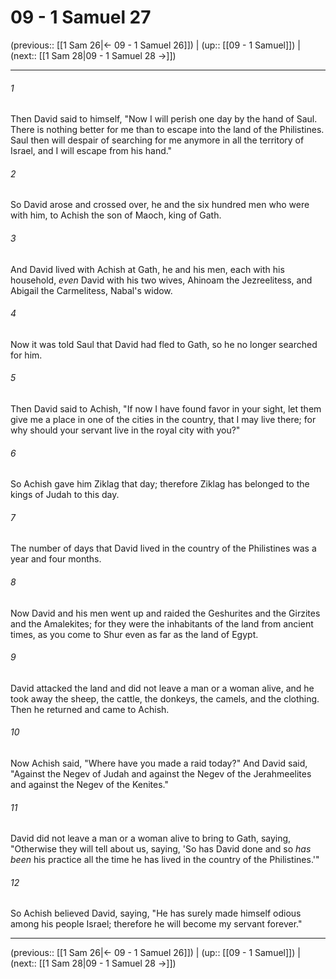 # 09 - 1 Samuel 27

(previous:: [[1 Sam 26|← 09 - 1 Samuel 26]]) | (up:: [[09 - 1 Samuel]]) | (next:: [[1 Sam 28|09 - 1 Samuel 28 →]])

***


###### 1 
Then David said to himself, "Now I will perish one day by the hand of Saul. There is nothing better for me than to escape into the land of the Philistines. Saul then will despair of searching for me anymore in all the territory of Israel, and I will escape from his hand." 

###### 2 
So David arose and crossed over, he and the six hundred men who were with him, to Achish the son of Maoch, king of Gath. 

###### 3 
And David lived with Achish at Gath, he and his men, each with his household, _even_ David with his two wives, Ahinoam the Jezreelitess, and Abigail the Carmelitess, Nabal's widow. 

###### 4 
Now it was told Saul that David had fled to Gath, so he no longer searched for him. 

###### 5 
Then David said to Achish, "If now I have found favor in your sight, let them give me a place in one of the cities in the country, that I may live there; for why should your servant live in the royal city with you?" 

###### 6 
So Achish gave him Ziklag that day; therefore Ziklag has belonged to the kings of Judah to this day. 

###### 7 
The number of days that David lived in the country of the Philistines was a year and four months. 

###### 8 
Now David and his men went up and raided the Geshurites and the Girzites and the Amalekites; for they were the inhabitants of the land from ancient times, as you come to Shur even as far as the land of Egypt. 

###### 9 
David attacked the land and did not leave a man or a woman alive, and he took away the sheep, the cattle, the donkeys, the camels, and the clothing. Then he returned and came to Achish. 

###### 10 
Now Achish said, "Where have you made a raid today?" And David said, "Against the Negev of Judah and against the Negev of the Jerahmeelites and against the Negev of the Kenites." 

###### 11 
David did not leave a man or a woman alive to bring to Gath, saying, "Otherwise they will tell about us, saying, 'So has David done and so _has been_ his practice all the time he has lived in the country of the Philistines.'" 

###### 12 
So Achish believed David, saying, "He has surely made himself odious among his people Israel; therefore he will become my servant forever."

***

(previous:: [[1 Sam 26|← 09 - 1 Samuel 26]]) | (up:: [[09 - 1 Samuel]]) | (next:: [[1 Sam 28|09 - 1 Samuel 28 →]])
